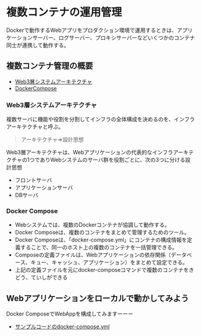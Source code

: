 # 複数コンテナの運用管理
Dockerで動作するWebアプリをプロダクション環境で運用するときは、アプリケーションサーバー、ログサーバー、プロキシサーバーなどいくつかのコンテナ同士が連携して動作する。

## 複数コンテナ管理の概要

- [Web3層システムアーキテクチャ](#web3層システムアーキテクチャ)
- [DockerCompose](#dockercompose)

### Web3層システムアーキテクチャ
複数サーバに機能や役割を分割してインフラの全体構成を決めるのを、インフラアーキテクチャと呼ぶ。
> アーキテクチャ=>設計思想

Web3層アーキテクチャは、Webアプリケーションの代表的なインフラアーキテクチャの1つでありWebシステムのサーバ群を役割ごとに、次の3つに分ける設計思想

- フロントサーバ
- アプリケーションサーバ
- DBサーバ

### Docker Compose
- Webシステムでは、複数のDockerコンテナが協調して動作する。
- Docker Composeは、複数のコンテナをまとめて管理するためのツール。
- Docker Composeは、「docker-compose.yml」にコンテナの構成情報を定義することで、同一のホスト上の複数のコンテナを一括管理できる。
- Composeの定義ファイルは、Webアプリケーションの依存関係（データベース、キュー、キャッシュ、アプリケーション）をまとめて設定できる。
- 上記の定義ファイルを元にdocker-composeコマンドで複数のコンテナをきどう、ていしができる

## Webアプリケーションをローカルで動かしてみよう
Docker ComposeでWebAppを構成してみますーーー

- [サンプルコードのdocker-compose.yml](../DockerSample/dockertext2/chap07/docker-compose.yml)

